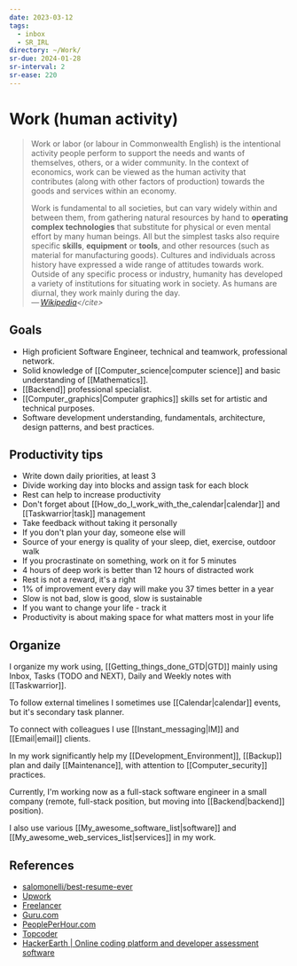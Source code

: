 ```yaml
---
date: 2023-03-12
tags:
  - inbox
  - SR_IRL
directory: ~/Work/
sr-due: 2024-01-28
sr-interval: 2
sr-ease: 220
---
```


# Work (human activity)

> Work or labor (or labour in Commonwealth English) is the intentional
> activity people perform to support the needs and wants of themselves,
> others, or a wider community. In the context of economics, work can be
> viewed as the human activity that contributes (along with other factors
> of production) towards the goods and services within an economy.
>
> Work is fundamental to all societies, but can vary widely within and
> between them, from gathering natural resources by hand to **operating
> complex technologies** that substitute for physical or even mental effort
> by many human beings. All but the simplest tasks also require specific
> **skills**, **equipment** or **tools**, and other resources (such as
> material for manufacturing goods). Cultures and individuals across
> history have expressed a wide range of attitudes towards work. Outside of
> any specific process or industry, humanity has developed a variety of
> institutions for situating work in society. As humans are diurnal, they
> work mainly during the day.\
> — <cite>[Wikipedia](https://en.wikipedia.org/wiki/Work_(human_activity))</cite>

## Goals

- High proficient Software Engineer, technical and teamwork, professional
network.
- Solid knowledge of [[Computer_science|computer science]] and basic
understanding of [[Mathematics]].
- [[Backend]] professional specialist.
- [[Computer_graphics|Computer graphics]] skills set for artistic and
  technical purposes.
- Software development understanding, fundamentals, architecture, design
  patterns, and best practices.

## Productivity tips

- Write down daily priorities, at least 3
- Divide working day into blocks and assign task for each block
- Rest can help to increase productivity
- Don't forget about [[How_do_I_work_with_the_calendar|calendar]] and [[Taskwarrior|task]] management
- Take feedback without taking it personally
- If you don't plan your day, someone else will
- Source of your energy is quality of your sleep, diet, exercise, outdoor walk
- If you procrastinate on something, work on it for 5 minutes
- 4 hours of deep work is better than 12 hours of distracted work
- Rest is not a reward, it's a right
- 1% of improvement every day will make you 37 times better in a year
- Slow is not bad, slow is good, slow is sustainable
- If you want to change your life - track it
- Productivity is about making space for what matters most in your life

## Organize

I organize my work using, [[Getting_things_done_GTD|GTD]] mainly using
Inbox, Tasks (TODO and NEXT), Daily and Weekly notes with [[Taskwarrior]].

To follow external timelines I sometimes use [[Calendar|calendar]] events,
but it's secondary task planner.

To connect with colleagues I use [[Instant_messaging|IM]] and
[[Email|email]] clients.

In my work significantly help my [[Development_Environment]], [[Backup]]
plan and daily [[Maintenance]], with attention to [[Computer_security]]
practices.

Currently, I'm working now as a full-stack software engineer in a small company
(remote, full-stack position, but moving into [[Backend|backend]]
position).

I also use various [[My_awesome_software_list|software]] and
[[My_awesome_web_services_list|services]] in my work.

## References

- [salomonelli/best-resume-ever](https://github.com/salomonelli/best-resume-ever)
- [Upwork](https://www.upwork.com/)
- [Freelancer](https://www.freelancer.com/)
- [Guru.com](https://www.guru.com/)
- [PeoplePerHour.com](https://www.peopleperhour.com/)
- [Topcoder](https://www.topcoder.com/)
- [HackerEarth | Online coding platform and developer assessment software](https://www.hackerearth.com/)
